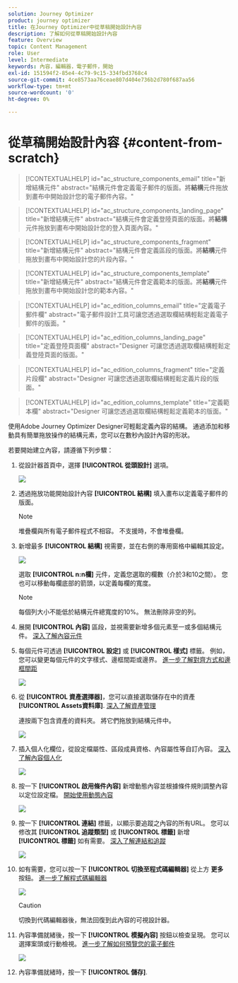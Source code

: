 ```yaml
---
solution: Journey Optimizer
product: journey optimizer
title: 在Journey Optimizer中從草稿開始設計內容
description: 了解如何從草稿開始設計內容
feature: Overview
topic: Content Management
role: User
level: Intermediate
keywords: 內容，編輯器，電子郵件，開始
exl-id: 151594f2-85e4-4c79-9c15-334fbd3768c4
source-git-commit: 4ce8573aa76ceae807d404e736b2d780f687aa56
workflow-type: tm+mt
source-wordcount: '0'
ht-degree: 0%

---
```


# 從草稿開始設計內容 {#content-from-scratch}

>[!CONTEXTUALHELP]
>id="ac_structure_components_email"
>title="新增結構元件"
>abstract="結構元件會定義電子郵件的版面。將&#x200B;**結構**&#x200B;元件拖放到畫布中開始設計您的電子郵件內容。"

>[!CONTEXTUALHELP]
>id="ac_structure_components_landing_page"
>title="新增結構元件"
>abstract="結構元件會定義登陸頁面的版面。將&#x200B;**結構**&#x200B;元件拖放到畫布中開始設計您的登入頁面內容。"

>[!CONTEXTUALHELP]
>id="ac_structure_components_fragment"
>title="新增結構元件"
>abstract="結構元件會定義區段的版面。將&#x200B;**結構**&#x200B;元件拖放到畫布中開始設計您的片段內容。"

>[!CONTEXTUALHELP]
>id="ac_structure_components_template"
>title="新增結構元件"
>abstract="結構元件會定義範本的版面。將&#x200B;**結構**&#x200B;元件拖放到畫布中開始設計您的範本內容。"


>[!CONTEXTUALHELP]
>id="ac_edition_columns_email"
>title="定義電子郵件欄"
>abstract="電子郵件設計工具可讓您透過選取欄結構輕鬆定義電子郵件的版面。"

>[!CONTEXTUALHELP]
>id="ac_edition_columns_landing_page"
>title="定義登陸頁面欄"
>abstract="Designer 可讓您透過選取欄結構輕鬆定義登陸頁面的版面。"

>[!CONTEXTUALHELP]
>id="ac_edition_columns_fragment"
>title="定義片段欄"
>abstract="Designer 可讓您透過選取欄結構輕鬆定義片段的版面。"

>[!CONTEXTUALHELP]
>id="ac_edition_columns_template"
>title="定義範本欄"
>abstract="Designer 可讓您透過選取欄結構輕鬆定義範本的版面。"


使用Adobe Journey Optimizer Designer可輕鬆定義內容的結構。 通過添加和移動具有簡單拖放操作的結構元素，您可以在數秒內設計內容的形狀。

若要開始建立內容，請遵循下列步驟：

1. 從設計器首頁中，選擇 **[!UICONTROL 從頭設計]** 選項。

   ![](assets/email_designer.png)

1. 透過拖放功能開始設計內容 **[!UICONTROL 結構]** 填入畫布以定義電子郵件的版面。

   >[!NOTE]
   >
   >堆疊欄與所有電子郵件程式不相容。 不支援時，不會堆疊欄。

   <!--Once placed in the email, you cannot move nor remove your components unless there is already a content component or a fragment placed inside. This is not true in AJO - TBC?-->

1. 新增最多 **[!UICONTROL 結構]** 視需要，並在右側的專用窗格中編輯其設定。

   ![](assets/email_designer_structure_components.png)

   選取 **[!UICONTROL n:n欄]** 元件，定義您選取的欄數（介於3和10之間）。 您也可以移動每欄底部的箭頭，以定義每欄的寬度。

   >[!NOTE]
   >
   >每個列大小不能低於結構元件總寬度的10%。 無法刪除非空的列。

1. 展開 **[!UICONTROL 內容]** 區段，並視需要新增多個元素至一或多個結構元件。 [深入了解內容元件](content-components.md)

1. 每個元件可透過 **[!UICONTROL 設定]** 或 **[!UICONTROL 樣式]** 標籤。 例如，您可以變更每個元件的文字樣式、邊框間距或邊界。 [進一步了解對齊方式和邊框間距](alignment-and-padding.md)

   ![](assets/email_designer_structure_component.png)

1. 從 **[!UICONTROL 資產選擇器]**，您可以直接選取儲存在中的資產 **[!UICONTROL Assets資料庫]**. [深入了解資產管理](assets-essentials.md)

   連按兩下包含資產的資料夾。 將它們拖放到結構元件中。

   ![](assets/email_designer_asset_picker.png)

1. 插入個人化欄位，從設定檔屬性、區段成員資格、內容屬性等自訂內容。 [深入了解內容個人化](../personalization/personalize.md)

   ![](assets/email_designer_personalization.png)

1. 按一下 **[!UICONTROL 啟用條件內容]** 新增動態內容並根據條件規則調整內容以定位設定檔。 [開始使用動態內容](../personalization/get-started-dynamic-content.md)

   ![](assets/email_designer_dynamic-content.png)

1. 按一下 **[!UICONTROL 連結]** 標籤，以顯示要追蹤之內容的所有URL。 您可以修改其 **[!UICONTROL 追蹤類型]** 或 **[!UICONTROL 標籤]** 新增 **[!UICONTROL 標籤]** 如有需要。 [深入了解連結和追蹤](message-tracking.md)

   ![](assets/email_designer_links.png)

1. 如有需要，您可以按一下 **[!UICONTROL 切換至程式碼編輯器]** 從上方 **更多** 按鈕。 [進一步了解程式碼編輯器](code-content.md)

   ![](assets/email_designer_switch-to-code.png)

   >[!CAUTION]
   >
   >切換到代碼編輯器後，無法回復到此內容的可視設計器。

1. 內容準備就緒後，按一下 **[!UICONTROL 模擬內容]** 按鈕以檢查呈現。 您可以選擇案頭或行動檢視。 [進一步了解如何預覽您的電子郵件](preview.md)

   ![](assets/email_designer_simulate_content.png)

1. 內容準備就緒時，按一下 **[!UICONTROL 儲存]**.

